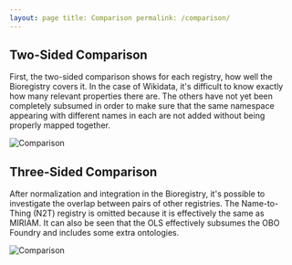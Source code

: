 ```yaml
---
layout: page title: Comparison permalink: /comparison/
---
```


## Two-Sided Comparison

First, the two-sided comparison shows for each registry, how well the Bioregistry covers it. In the case of Wikidata,
it's difficult to know exactly how many relevant properties there are. The others have not yet been completely subsumed
in order to make sure that the same namespace appearing with different names in each are not added without being
properly mapped together.

<img src="https://raw.githubusercontent.com/cthoyt/bioregistry/main/docs/img/comparison_2_way.png" alt="Comparison"/>

## Three-Sided Comparison

After normalization and integration in the Bioregistry, it's possible to investigate the overlap between pairs of other
registries. The Name-to-Thing (N2T) registry is omitted because it is effectively the same as MIRIAM. It can also be
seen that the OLS effectively subsumes the OBO Foundry and includes some extra ontologies.

<img src="https://raw.githubusercontent.com/cthoyt/bioregistry/main/docs/img/comparison.png" alt="Comparison"/>

